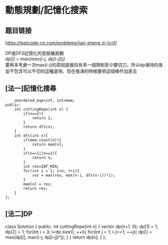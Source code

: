 # 動態規劃/記憶化搜索

## 题目链接

https://leetcode-cn.com/problems/jian-sheng-zi-lcof/

DP或DFS記憶化的思路蠻直觀    
*dp[i] = max(max(i-j, dp[i-j])*j)**    
要再多考慮一次max(i-j)的原因是題目有多一個限制至少要切刀，所以dp保持的值並不包含可以不切的這種選項，但在推演的時候要把這個條件加進去

[法一]記憶化搜尋
---------------------------------------

```class Solution {
    unordered_map<int, int>mem;
public:
    int cuttingRope(int n) {
        if(n==2){
            return 1;
        }
        return dfs(n);
    }
    int dfs(int n){
        if(mem.count(n)){
            return mem[n];
        }
        if(n==1||n==2){
            return n;
        }
        int res=INT_MIN;
        for(int i = 1; i<n; ++i){
            res = max(res, max(n-i, dfs(n-i))*i);
        }
        mem[n] = res;
        return res;
    }
};
```

[法二]DP
---------------------------------------
class Solution {
public:
    int cuttingRope(int n) {
        vector<int> dp(n+1, 0);
        dp[1] = 1;
        dp[2] = 1;
        for(int i = 3; i<dp.size(); ++i){
            for(int j = 1; i-j>=1; ++j){
                dp[i] = max(dp[i], max(i-j, dp[i-j])*j);
            }
        }
        return dp[n];
    }
};
```
